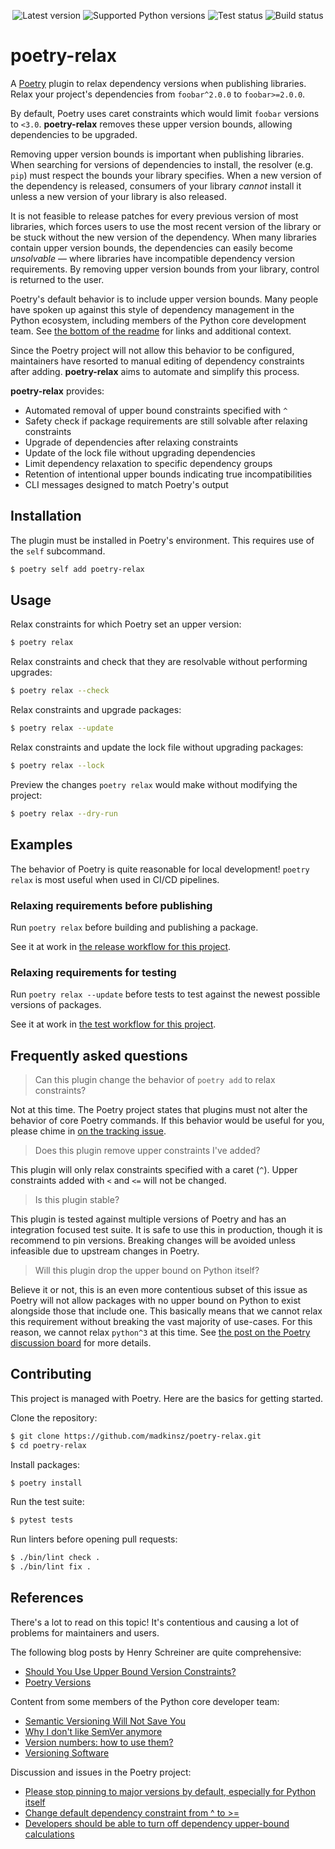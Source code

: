 <p align="center">
    <img alt="Latest version" src="https://img.shields.io/pypi/v/poetry-relax?style=flat-square">
    <img alt="Supported Python versions" src="https://img.shields.io/pypi/pyversions/poetry-relax?style=flat-square">
    <img alt="Test status" src="https://img.shields.io/github/actions/workflow/status/madkinsz/poetry-relax/test.yaml?label=test&style=flat-square">
    <img alt="Build status" src="https://img.shields.io/github/actions/workflow/status/madkinsz/poetry-relax/build.yaml?label=build&style=flat-square">
</p>

# poetry-relax

A [Poetry](https://github.com/python-poetry/poetry) plugin to relax dependency versions when publishing libraries. Relax your project's dependencies from `foobar^2.0.0` to `foobar>=2.0.0`.

By default, Poetry uses caret constraints which would limit `foobar` versions to `<3.0`.
**poetry-relax**  removes these upper version bounds, allowing dependencies to be upgraded.

Removing upper version bounds is important when publishing libraries.
When searching for versions of dependencies to install, the resolver (e.g. `pip`) must respect the bounds your library specifies.
When a new version of the dependency is released, consumers of your library _cannot_ install it unless a new version of your library is also released.

It is not feasible to release patches for every previous version of most libraries, which forces users to use the most recent version of the library or be stuck without the new version of the dependency.
When many libraries contain upper version bounds, the dependencies can easily become _unsolvable_ — where libraries have incompatible dependency version requirements.
By removing upper version bounds from your library, control is returned to the user.

Poetry's default behavior is to include upper version bounds. Many people have spoken up against this style of dependency management in the Python ecosystem, including members of the Python core development team. See [the bottom of the readme](#references) for links and additional context.

Since the Poetry project will not allow this behavior to be configured, maintainers have resorted to manual editing of dependency constraints after adding. **poetry-relax** aims to automate and simplify this process.

**poetry-relax** provides:
- Automated removal of upper bound constraints specified with `^`
- Safety check if package requirements are still solvable after relaxing constraints
- Upgrade of dependencies after relaxing constraints
- Update of the lock file without upgrading dependencies
- Limit dependency relaxation to specific dependency groups
- Retention of intentional upper bounds indicating true incompatibilities
- CLI messages designed to match Poetry's output

## Installation

The plugin must be installed in Poetry's environment. This requires use of the  `self` subcommand.

```bash
$ poetry self add poetry-relax
```

## Usage

Relax constraints for which Poetry set an upper version:

```bash
$ poetry relax
```

Relax constraints and check that they are resolvable without performing upgrades:

```bash
$ poetry relax --check
```

Relax constraints and upgrade packages:

```bash
$ poetry relax --update
```

Relax constraints and update the lock file without upgrading packages:

```bash
$ poetry relax --lock
```

Preview the changes `poetry relax` would make without modifying the project:

```bash
$ poetry relax --dry-run
```

## Examples

The behavior of Poetry is quite reasonable for local development! `poetry relax` is most useful when used in CI/CD pipelines.

### Relaxing requirements before publishing

Run `poetry relax` before building and publishing a package.

See it at work in [the release workflow for this project](https://github.com/madkinsz/poetry-relax/blob/main/.github/workflows/release.yaml).


### Relaxing requirements for testing

Run `poetry relax --update` before tests to test against the newest possible versions of packages.

See it at work in [the test workflow for this project](https://github.com/madkinsz/poetry-relax/blob/main/.github/workflows/test.yaml).

## Frequently asked questions

> Can this plugin change the behavior of `poetry add` to relax constraints?

Not at this time. The Poetry project states that plugins must not alter the behavior of core Poetry commands. If this behavior would be useful for you, please chime in [on the tracking issue](https://github.com/madkinsz/poetry-relax/issues/5).

> Does this plugin remove upper constraints I've added?

This plugin will only relax constraints specified with a caret (`^`). Upper constraints added with `<` and `<=` will not be changed.

> Is this plugin stable?

This plugin is tested against multiple versions of Poetry and has an integration focused test suite. It is safe to use this in production, though it is recommend to pin versions. Breaking changes will be avoided unless infeasible due to upstream changes in Poetry.

> Will this plugin drop the upper bound on Python itself?

Believe it or not, this is an even more contentious subset of this issue as Poetry will not allow packages with no upper bound on Python to exist alongside those that include one. This basically means that we cannot relax this requirement without breaking the vast majority of use-cases. For this reason, we cannot relax `python^3` at this time. See [the post on the Poetry discussion board](https://github.com/python-poetry/poetry/discussions/3757#discussioncomment-435345) for more details.

## Contributing

This project is managed with Poetry. Here are the basics for getting started.

Clone the repository:
```bash
$ git clone https://github.com/madkinsz/poetry-relax.git
$ cd poetry-relax
```

Install packages:
```bash
$ poetry install
```

Run the test suite:
```bash
$ pytest tests
```

Run linters before opening pull requests:
```bash
$ ./bin/lint check .
$ ./bin/lint fix .
```

## References

There's a lot to read on this topic! It's contentious and causing a lot of problems for maintainers and users.

The following blog posts by Henry Schreiner are quite comprehensive:
- [Should You Use Upper Bound Version Constraints?](https://iscinumpy.dev/post/bound-version-constraints/)
- [Poetry Versions](https://iscinumpy.dev/post/poetry-versions/)

Content from some members of the Python core developer team:
- [Semantic Versioning Will Not Save You](https://hynek.me/articles/semver-will-not-save-you/)
- [Why I don't like SemVer anymore](https://snarky.ca/why-i-dont-like-semver/)
- [Version numbers: how to use them?](https://bernat.tech/posts/version-numbers/)
- [Versioning Software](https://caremad.io/posts/2016/02/versioning-software/)

Discussion and issues in the Poetry project:
- [Please stop pinning to major versions by default, especially for Python itself](https://github.com/python-poetry/poetry/issues/3747)
- [Change default dependency constraint from ^ to >=](https://github.com/python-poetry/poetry/issues/3427)
- [Developers should be able to turn off dependency upper-bound calculations](https://github.com/python-poetry/poetry/issues/2731)
